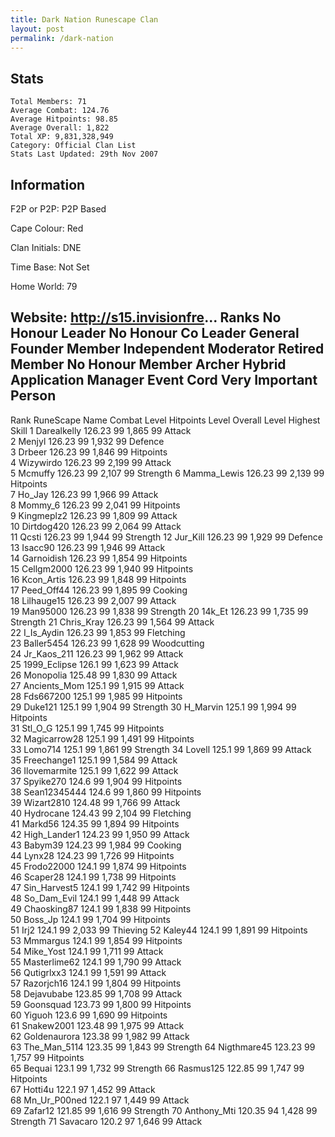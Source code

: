```yaml
---
title: Dark Nation Runescape Clan
layout: post
permalink: /dark-nation
---
```


## Stats

    Total Members: 71
    Average Combat: 124.76
    Average Hitpoints: 98.85
    Average Overall: 1,822
    Total XP: 9,831,328,949
    Category: Official Clan List
    Stats Last Updated: 29th Nov 2007

	
## Information

F2P or P2P: P2P Based

Cape Colour: Red

Clan Initials: DNE
	

Time Base: Not Set

Home World: 79

Website: http://s15.invisionfre...
Ranks
No Honour Leader	No Honour Co Leader	General	Founder
Member	Independent	Moderator	Retired Member
No Honour Member	Archer Hybrid	Application Manager	Event Cord
Very Important Person
---

Rank 	RuneScape Name 	Combat Level 	Hitpoints Level 	Overall Level 	Highest Skill
1 	Darealkelly 	126.23 	99 	1,865 	99 Attack	
2 	Menjyl 	126.23 	99 	1,932 	99 Defence	
3 	Drbeer 	126.23 	99 	1,846 	99 Hitpoints	
4 	Wizywirdo 	126.23 	99 	2,199 	99 Attack	
5 	Mcmuffy 	126.23 	99 	2,107 	99 Strength	
6 	Mamma_Lewis 	126.23 	99 	2,139 	99 Hitpoints	
7 	Ho_Jay 	126.23 	99 	1,966 	99 Attack	
8 	Mommy_6 	126.23 	99 	2,041 	99 Hitpoints	
9 	Kingmeplz2 	126.23 	99 	1,809 	99 Attack	
10 	Dirtdog420 	126.23 	99 	2,064 	99 Attack	
11 	Qcsti 	126.23 	99 	1,944 	99 Strength	
12 	Jur_Kill 	126.23 	99 	1,929 	99 Defence	
13 	Isacc90 	126.23 	99 	1,946 	99 Attack	
14 	Garnoidish 	126.23 	99 	1,854 	99 Hitpoints	
15 	Cellgm2000 	126.23 	99 	1,940 	99 Hitpoints	
16 	Kcon_Artis 	126.23 	99 	1,848 	99 Hitpoints	
17 	Peed_Off44 	126.23 	99 	1,895 	99 Cooking	
18 	Lilhauge15 	126.23 	99 	2,007 	99 Attack	
19 	Man95000 	126.23 	99 	1,838 	99 Strength	
20 	14k_Et 	126.23 	99 	1,735 	99 Strength	
21 	Chris_Kray 	126.23 	99 	1,564 	99 Attack	
22 	I_Is_Aydin 	126.23 	99 	1,853 	99 Fletching	
23 	Baller5454 	126.23 	99 	1,628 	99 Woodcutting	
24 	Jr_Kaos_211 	126.23 	99 	1,962 	99 Attack	
25 	1999_Eclipse 	126.1 	99 	1,623 	99 Attack	
26 	Monopolia 	125.48 	99 	1,830 	99 Attack	
27 	Ancients_Mom 	125.1 	99 	1,915 	99 Attack	
28 	Fds667200 	125.1 	99 	1,985 	99 Hitpoints	
29 	Duke121 	125.1 	99 	1,904 	99 Strength	
30 	H_Marvin 	125.1 	99 	1,994 	99 Hitpoints	
31 	Stl_O_G 	125.1 	99 	1,745 	99 Hitpoints	
32 	Magicarrow28 	125.1 	99 	1,491 	99 Hitpoints	
33 	Lomo714 	125.1 	99 	1,861 	99 Strength	
34 	Lovell 	125.1 	99 	1,869 	99 Attack	
35 	Freechange1 	125.1 	99 	1,584 	99 Attack	
36 	Ilovemarmite 	125.1 	99 	1,622 	99 Attack	
37 	Spyike270 	124.6 	99 	1,904 	99 Hitpoints	
38 	Sean12345444 	124.6 	99 	1,860 	99 Hitpoints	
39 	Wizart2810 	124.48 	99 	1,766 	99 Attack	
40 	Hydrocane 	124.43 	99 	2,104 	99 Fletching	
41 	Markd56 	124.35 	99 	1,894 	99 Hitpoints	
42 	High_Lander1 	124.23 	99 	1,950 	99 Attack	
43 	Babym39 	124.23 	99 	1,984 	99 Cooking	
44 	Lynx28 	124.23 	99 	1,726 	99 Hitpoints	
45 	Frodo22000 	124.1 	99 	1,874 	99 Hitpoints	
46 	Scaper28 	124.1 	99 	1,738 	99 Hitpoints	
47 	Sin_Harvest5 	124.1 	99 	1,742 	99 Hitpoints	
48 	So_Dam_Evil 	124.1 	99 	1,448 	99 Attack	
49 	Chaosking87 	124.1 	99 	1,838 	99 Hitpoints	
50 	Boss_Jp 	124.1 	99 	1,704 	99 Hitpoints	
51 	Irj2 	124.1 	99 	2,033 	99 Thieving	
52 	Kaley44 	124.1 	99 	1,891 	99 Hitpoints	
53 	Mmmargus 	124.1 	99 	1,854 	99 Hitpoints	
54 	Mike_Yost 	124.1 	99 	1,711 	99 Attack	
55 	Masterlime62 	124.1 	99 	1,790 	99 Attack	
56 	Qutigrlxx3 	124.1 	99 	1,591 	99 Attack	
57 	Razorjch16 	124.1 	99 	1,804 	99 Hitpoints	
58 	Dejavubabe 	123.85 	99 	1,708 	99 Attack	
59 	Goonsquad 	123.73 	99 	1,800 	99 Hitpoints	
60 	Yiguoh 	123.6 	99 	1,690 	99 Hitpoints	
61 	Snakew2001 	123.48 	99 	1,975 	99 Attack	
62 	Goldenaurora 	123.38 	99 	1,982 	99 Attack	
63 	The_Man_5114 	123.35 	99 	1,843 	99 Strength	
64 	Nigthmare45 	123.23 	99 	1,757 	99 Hitpoints	
65 	Bequai 	123.1 	99 	1,732 	99 Strength	
66 	Rasmus125 	122.85 	99 	1,747 	99 Hitpoints	
67 	Hotti4u 	122.1 	97 	1,452 	99 Attack	
68 	Mn_Ur_P00ned 	122.1 	97 	1,449 	99 Attack	
69 	Zafar12 	121.85 	99 	1,616 	99 Strength	
70 	Anthony_Mti 	120.35 	94 	1,428 	99 Strength	
71 	Savacaro 	120.2 	97 	1,646 	99 Attack
